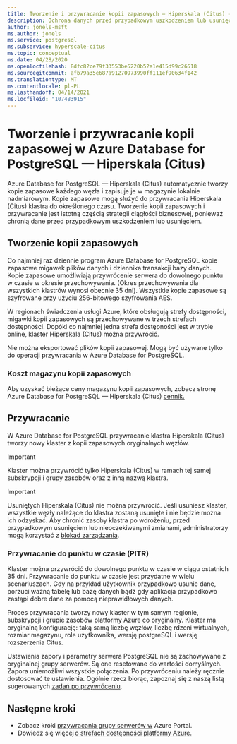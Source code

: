 ```yaml
---
title: Tworzenie i przywracanie kopii zapasowych — Hiperskala (Citus) — Azure Database for PostgreSQL
description: Ochrona danych przed przypadkowym uszkodzeniem lub usunięciem
author: jonels-msft
ms.author: jonels
ms.service: postgresql
ms.subservice: hyperscale-citus
ms.topic: conceptual
ms.date: 04/28/2020
ms.openlocfilehash: 8dfc82ce79f33553be5220b52a1e415d99c26518
ms.sourcegitcommit: afb79a35e687a91270973990ff111ef90634f142
ms.translationtype: MT
ms.contentlocale: pl-PL
ms.lasthandoff: 04/14/2021
ms.locfileid: "107483915"
---
```

# <a name="backup-and-restore-in-azure-database-for-postgresql---hyperscale-citus"></a>Tworzenie i przywracanie kopii zapasowej w Azure Database for PostgreSQL — Hiperskala (Citus)

Azure Database for PostgreSQL — Hiperskala (Citus) automatycznie tworzy kopie zapasowe każdego węzła i zapisuje je w magazynie lokalnie nadmiarowym. Kopie zapasowe mogą służyć do przywracania Hiperskala (Citus) klastra do określonego czasu. Tworzenie kopii zapasowych i przywracanie jest istotną częścią strategii ciągłości biznesowej, ponieważ chronią dane przed przypadkowym uszkodzeniem lub usunięciem.

## <a name="backups"></a>Tworzenie kopii zapasowych

Co najmniej raz dziennie program Azure Database for PostgreSQL kopie zapasowe migawek plików danych i dziennika transakcji bazy danych. Kopie zapasowe umożliwiają przywrócenie serwera do dowolnego punktu w czasie w okresie przechowywania. (Okres przechowywania dla wszystkich klastrów wynosi obecnie 35 dni). Wszystkie kopie zapasowe są szyfrowane przy użyciu 256-bitowego szyfrowania AES.

W regionach świadczenia usługi Azure, które obsługują strefy dostępności, migawki kopii zapasowych są przechowywane w trzech strefach dostępności. Dopóki co najmniej jedna strefa dostępności jest w trybie online, klaster Hiperskala (Citus) można przywrócić.

Nie można eksportować plików kopii zapasowej. Mogą być używane tylko do operacji przywracania w Azure Database for PostgreSQL.

### <a name="backup-storage-cost"></a>Koszt magazynu kopii zapasowych

Aby uzyskać bieżące ceny magazynu kopii zapasowych, zobacz stronę Azure Database for PostgreSQL — Hiperskala (Citus) [cennik.](https://azure.microsoft.com/pricing/details/postgresql/hyperscale-citus/)

## <a name="restore"></a>Przywracanie

W Azure Database for PostgreSQL przywracanie klastra Hiperskala (Citus) tworzy nowy klaster z kopii zapasowych oryginalnych węzłów. 

> [!IMPORTANT]
>Klaster można przywrócić tylko Hiperskala (Citus) w ramach tej samej subskrypcji i grupy zasobów oraz z inną nazwą klastra.


> [!IMPORTANT]
> Usuniętych Hiperskala (Citus) nie można przywrócić. Jeśli usuniesz klaster, wszystkie węzły należące do klastra zostaną usunięte i nie będzie można ich odzyskać. Aby chronić zasoby klastra po wdrożeniu, przed przypadkowym usunięciem lub nieoczekiwanymi zmianami, administratorzy mogą korzystać z [blokad zarządzania](../azure-resource-manager/management/lock-resources.md).

### <a name="point-in-time-restore-pitr"></a>Przywracanie do punktu w czasie (PITR)

Klaster można przywrócić do dowolnego punktu w czasie w ciągu ostatnich 35 dni.
Przywracanie do punktu w czasie jest przydatne w wielu scenariuszach. Gdy na przykład użytkownik przypadkowo usunie dane, porzuci ważną tabelę lub bazę danych bądź gdy aplikacja przypadkowo zastąpi dobre dane za pomocą nieprawidłowych danych.

Proces przywracania tworzy nowy klaster w tym samym regionie, subskrypcji i grupie zasobów platformy Azure co oryginalny. Klaster ma oryginalną konfigurację: taką samą liczbę węzłów, liczbę rdzeni wirtualnych, rozmiar magazynu, role użytkownika, wersję postgreSQL i wersję rozszerzenia Citus.

Ustawienia zapory i parametry serwera PostgreSQL nie są zachowywane z oryginalnej grupy serwerów. Są one resetowane do wartości domyślnych. Zapora uniemożliwi wszystkie połączenia. Po przywróceniu należy ręcznie dostosować te ustawienia. Ogólnie rzecz biorąc, zapoznaj się z naszą listą sugerowanych [zadań po przywróceniu](howto-hyperscale-restore-portal.md#post-restore-tasks).

## <a name="next-steps"></a>Następne kroki

* Zobacz kroki [przywracania grupy serwerów w](howto-hyperscale-restore-portal.md) Azure Portal.
* Dowiedz się więcej [o strefach dostępności platformy Azure.](../availability-zones/az-overview.md)
